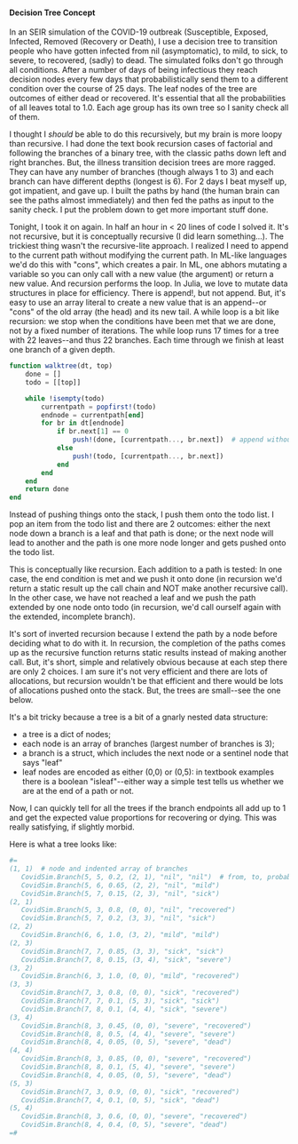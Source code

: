 #### Decision Tree Concept

In an SEIR simulation of the COVID-19 outbreak (Susceptible, Exposed, Infected, Removed (Recovery or Death), I use a decision tree to transition people who have gotten infected from nil (asymptomatic), to mild, to sick, to severe, to recovered, (sadly) to dead. The simulated folks don't go through all conditions.  After a number of days of being infectious they reach decision nodes every few days that probabilistically send them to a different condition over the course of 25 days. The leaf nodes of the tree are outcomes of either dead or recovered.  It's essential that all the probabilities of all leaves total to 1.0.  Each age group has its own tree so I sanity check all of them.

I thought I *should* be able to do this recursively, but my brain is more loopy than recursive.  I had done the text book recursion cases of factorial and following the branches of a binary tree, with the classic paths down left and right branches. But, the illness transition decision trees are more ragged.  They can have any number of branches (though always 1 to 3) and each branch can have different depths (longest is 6).  For 2 days I beat myself up, got impatient, and gave up.  I built the paths by hand (the human brain can see the paths almost immediately) and then fed the paths as input to the sanity check. I put the problem down to get more important stuff done.

Tonight, I took it on again.  In half an hour in < 20 lines of code I solved it. It's not recursive, but it is conceptually recursive (I did learn something...).  The trickiest thing wasn't the recursive-lite approach. I realized I need to append to the current path without modifying the current path. In ML-like languages we'd do this with "cons", which creates a pair.  In ML, one abhors mutating a variable so you can only call with a new value (the argument) or return a new value. And recursion performs the loop. In Julia, we love to mutate data structures in place for efficiency.  There is append!, but not append. But, it's easy to use an array literal to create a new value that is an append--or "cons" of the old array (the head) and its new tail. A while loop is a bit like recursion:  we stop when the conditions have been met that we are done, not by a fixed number of iterations. The while loop runs 17 times for a tree with 22 leaves--and thus 22 branches. Each time through we finish at least one branch of a given depth.

```julia
function walktree(dt, top)
    done = []
    todo = [[top]]

    while !isempty(todo)
        currentpath = popfirst!(todo)
        endnode = currentpath[end]
        for br in dt[endnode]
            if br.next[1] == 0
                push!(done, [currentpath..., br.next])  # append without modifying currentpath
            else
                push!(todo, [currentpath..., br.next])   
            end
        end
    end
    return done
end
```

Instead of pushing things onto the stack, I push them onto the todo list. I pop an item from the todo list and there are 2 outcomes: either the next node down a branch is a leaf and that path is done; or the next node will lead to another and the path is one more node longer and gets pushed onto the todo list.

This is conceptually like recursion. Each addition to a path is tested:  In one case, the end condition is met and we push it onto done (in recursion we'd return a static result up the call chain and NOT make another recursive call). In the other case, we have not reached a leaf and we push the path extended by one node onto todo (in recursion, we'd call ourself again with the extended, incomplete branch).

It's sort of inverted recursion because I extend the path by a node before deciding what to do with it. In recursion, the completion of the paths comes up as the recursive function returns static results instead of making another call. But, it's short, simple and relatively obvious because at each step there are only 2 choices.  I am sure it's not very efficient and there are lots of allocations, but recursion wouldn't be that efficient and there would be lots of allocations pushed onto the stack. But, the trees are small--see the one below.

It's a bit tricky because a tree is a bit of a gnarly nested data structure: 

- a tree is a dict of nodes;
- each node is an array of branches (largest number of branches is 3);
- a branch is a struct, which includes the next node or a sentinel node that says "leaf"
- leaf nodes are encoded as either (0,0) or (0,5): in textbook examples there is a boolean "isleaf"--either way a simple test tells us whether we are at the end of a path or not.

Now, I can quickly tell for all the trees if the branch endpoints all add up to 1 and get the expected value proportions for recovering or dying.  This was really satisfying, if slightly morbid.

Here is what a tree looks like:

```julia
#=
(1, 1)  # node and indented array of branches
   CovidSim.Branch(5, 5, 0.2, (2, 1), "nil", "nil")  # from, to, probability, next node, from name, to name
   CovidSim.Branch(5, 6, 0.65, (2, 2), "nil", "mild")
   CovidSim.Branch(5, 7, 0.15, (2, 3), "nil", "sick")  
(2, 1)
   CovidSim.Branch(5, 3, 0.8, (0, 0), "nil", "recovered")
   CovidSim.Branch(5, 7, 0.2, (3, 3), "nil", "sick")
(2, 2)
   CovidSim.Branch(6, 6, 1.0, (3, 2), "mild", "mild")
(2, 3)
   CovidSim.Branch(7, 7, 0.85, (3, 3), "sick", "sick")
   CovidSim.Branch(7, 8, 0.15, (3, 4), "sick", "severe")
(3, 2)
   CovidSim.Branch(6, 3, 1.0, (0, 0), "mild", "recovered")
(3, 3)
   CovidSim.Branch(7, 3, 0.8, (0, 0), "sick", "recovered")
   CovidSim.Branch(7, 7, 0.1, (5, 3), "sick", "sick")
   CovidSim.Branch(7, 8, 0.1, (4, 4), "sick", "severe")
(3, 4)
   CovidSim.Branch(8, 3, 0.45, (0, 0), "severe", "recovered")
   CovidSim.Branch(8, 8, 0.5, (4, 4), "severe", "severe")
   CovidSim.Branch(8, 4, 0.05, (0, 5), "severe", "dead")
(4, 4)
   CovidSim.Branch(8, 3, 0.85, (0, 0), "severe", "recovered")
   CovidSim.Branch(8, 8, 0.1, (5, 4), "severe", "severe")
   CovidSim.Branch(8, 4, 0.05, (0, 5), "severe", "dead")
(5, 3)
   CovidSim.Branch(7, 3, 0.9, (0, 0), "sick", "recovered")
   CovidSim.Branch(7, 4, 0.1, (0, 5), "sick", "dead")
(5, 4)
   CovidSim.Branch(8, 3, 0.6, (0, 0), "severe", "recovered")
   CovidSim.Branch(8, 4, 0.4, (0, 5), "severe", "dead")
=#

```
